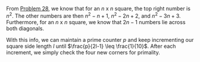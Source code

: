From [Problem 28](../../p21-p30/p28/p28.md), we know that for an $n$ x $n$ square, the top right number is $n^2$. The other numbers are then $n^2 - n + 1$, $n^2 - 2n + 2$, and $n^2 - 3n + 3$. Furthermore, for an $n$ x $n$ square, we know that $2n - 1$ numbers lie across both diagonals. 

With this info, we can maintain a prime counter $p$ and keep incrementing our square side length $l$ until $\frac{p}{2l-1} \leq \frac{1}{10}$. After each increment, we simply check the four new corners for primality.